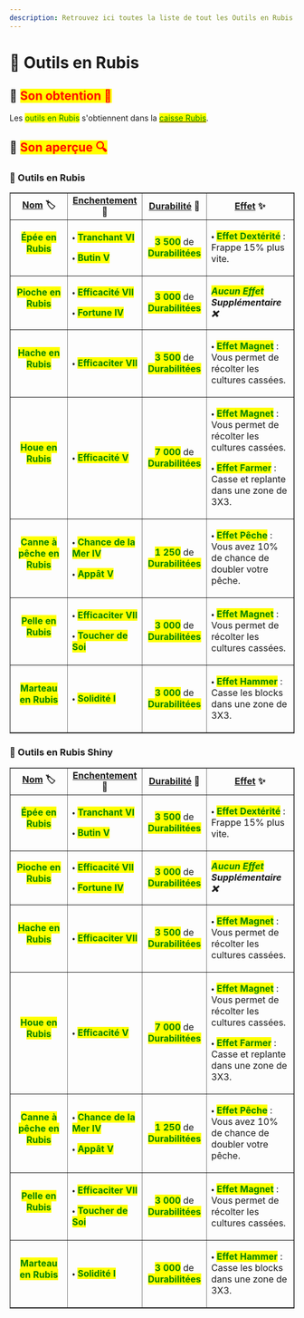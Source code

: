 ```yaml
---
description: Retrouvez ici toutes la liste de tout les Outils en Rubis présents sur le serveur.
---
```


# 🔻 Outils en Rubis

## 🔹 <mark style="color:red;">Son obtention 🤔</mark>

Les <mark style="color:green;">outils en Rubis</mark> s'obtiennent dans la [<mark style="color:green;">caisse Rubis</mark>](https://wiki.evolucraft.fr/le-gameplay/les-caisses#caisse-rubis).

## 🔹 <mark style="color:red;">Son aperçue 🔍</mark>

### 🔹 Outils en Rubis

<table border="1" cellspacing="0" cellpadding="6">
  <tr>
    <td align="center"><strong><ins>Nom</ins> 🏷️</strong></td>
    <td align="center"><strong><ins>Enchentement</ins> 📖</strong></td>
    <td align="center"><strong><ins>Durabilité</ins> 📏</strong></td>
    <td align="center"><strong><ins>Effet</ins> ✨</strong></td>    
  </tr>
  <tr>
   <td align="center">
     <p><mark style="color:green;"><strong>Épée en Rubis</strong></mark></p>
     <p><figure><img src="../.gitbook/assets/Codex/Outils/Rubis/Epee.png" alt=""></figure></p>
   </td>
   <td>
     <p>🞄 <mark style="color:green;"><strong>Tranchant VI</strong></mark></p>
     <p>🞄 <mark style="color:green;"><strong>Butin V</strong></mark></p>
   </td>
   <td align="center">
     <p><mark style="color:green;"><strong>3 500</strong></mark> de <mark style="color:green;"><strong>Durabilitées</strong></mark></p>
   </td>
   <td>  
     <p>🞄 <mark style="color:green;"><strong>Effet Dextérité</strong></mark> : Frappe 15% plus vite.</p>
   </td>
  </tr>
  <tr>
   <td align="center">
     <p><mark style="color:green;"><strong>Pioche en Rubis</strong></mark></p>
     <p><figure><img src="../.gitbook/assets/Codex/Outils/Rubis/Pioche.png" alt=""></figure></p>
   </td>
   <td>
     <p>🞄 <mark style="color:green;"><strong>Efficacité VII</strong></mark></p>
     <p>🞄 <mark style="color:green;"><strong>Fortune IV</strong></mark></p>
   </td>
   <td align="center">
     <p><mark style="color:green;"><strong>3 000</strong></mark> de <mark style="color:green;"><strong>Durabilitées</strong></mark></p>
   </td>
   <td><strong><em><mark style="color:green;">Aucun Effet</mark> Supplémentaire ❌</em></strong></td>
  </tr>  
  <tr>
   <td align="center">
     <p><mark style="color:green;"><strong>Hache en Rubis</strong></mark></p>
     <p><figure><img src="../.gitbook/assets/Codex/Outils/Rubis/Hache.png" alt=""></figure></p>
   </td>
   <td>
     <p>🞄 <mark style="color:green;"><strong>Efficaciter VII</strong></mark></p>
   </td>
   <td align="center">
     <p><mark style="color:green;"><strong>3 500</strong></mark> de <mark style="color:green;"><strong>Durabilitées</strong></mark></p>
   </td>
   <td>  
     <p>🞄 <mark style="color:green;"><strong>Effet Magnet</strong></mark> : Vous permet de récolter les cultures cassées.</p>
   </td>
  </tr>
  <tr>
   <td align="center">
     <p><mark style="color:green;"><strong>Houe en Rubis</strong></mark></p>
     <p><figure><img src="../.gitbook/assets/Codex/Outils/Rubis/Houe.png" alt=""></figure></p>
   </td>
   <td>
     <p>🞄 <mark style="color:green;"><strong>Efficacité V</strong></mark></p>
   </td>
   <td align="center">
     <p><mark style="color:green;"><strong>7 000</strong></mark> de <mark style="color:green;"><strong>Durabilitées</strong></mark></p>
   </td>
   <td>  
     <p>🞄 <mark style="color:green;"><strong>Effet Magnet</strong></mark> : Vous permet de récolter les cultures cassées.</p>
     <p>🞄 <mark style="color:green;"><strong>Effet Farmer</strong></mark> : Casse et replante dans une zone de 3X3.</p>
   </td>
  </tr>
  <tr>
   <td align="center">
     <p><mark style="color:green;"><strong>Canne à pêche en Rubis</strong></mark></p>
     <p><figure><img src="../.gitbook/assets/Codex/Outils/Rubis/CanneAPeche.png" alt=""></figure></p>
   </td>
   <td>
     <p>🞄 <mark style="color:green;"><strong>Chance de la Mer IV</strong></mark></p>
     <p>🞄 <mark style="color:green;"><strong>Appât V</strong></mark></p>
   </td>
   <td align="center">
     <p><mark style="color:green;"><strong>1 250</strong></mark> de <mark style="color:green;"><strong>Durabilitées</strong></mark></p>
   </td>
   <td>  
     <p>🞄 <mark style="color:green;"><strong>Effet Pêche</strong></mark> : Vous avez 10% de chance de doubler votre pêche.</p>
   </td>
  </tr>  
  <tr>
   <td align="center">
     <p><mark style="color:green;"><strong>Pelle en Rubis</strong></mark></p>
     <p><figure><img src="../.gitbook/assets/Codex/Outils/Rubis/Pelle.png" alt=""></figure></p>
   </td>
   <td>
     <p>🞄 <mark style="color:green;"><strong>Efficaciter VII</strong></mark></p>
     <p>🞄 <mark style="color:green;"><strong>Toucher de Soi</strong></mark></p>
   </td>
   <td align="center">
     <p><mark style="color:green;"><strong>3 000</strong></mark> de <mark style="color:green;"><strong>Durabilitées</strong></mark></p>
   </td>
   <td>  
     <p>🞄 <mark style="color:green;"><strong>Effet Magnet</strong></mark> : Vous permet de récolter les cultures cassées.</p>
   </td>
  </tr>
  <tr>
   <td align="center">
     <p><mark style="color:green;"><strong>Marteau en Rubis</strong></mark></p>
     <p><figure><img src="../.gitbook/assets/Codex/Outils/Rubis/Marteau.png" alt=""></figure></p>
   </td>
   <td>
     <p>🞄 <mark style="color:green;"><strong>Solidité I</strong></mark></p>
   </td>
   <td align="center">
     <p><mark style="color:green;"><strong>3 000</strong></mark> de <mark style="color:green;"><strong>Durabilitées</strong></mark></p>
   </td>
   <td>  
     <p>🞄 <mark style="color:green;"><strong>Effet Hammer</strong></mark> : Casse les blocks dans une zone de 3X3.</p>
   </td>
  </tr>
</table>

### 🔹 Outils en Rubis Shiny

<table border="1" cellspacing="0" cellpadding="6">
  <tr>
    <td align="center"><strong><ins>Nom</ins> 🏷️</strong></td>
    <td align="center"><strong><ins>Enchentement</ins> 📖</strong></td>
    <td align="center"><strong><ins>Durabilité</ins> 📏</strong></td>
    <td align="center"><strong><ins>Effet</ins> ✨</strong></td>    
  </tr>
  <tr>
   <td align="center">
     <p><mark style="color:green;"><strong>Épée en Rubis</strong></mark></p>
     <p><figure><img src="../.gitbook/assets/Codex/Outils/Rubis_Shiny/Epee.png" alt=""></figure></p>
   </td>
   <td>
     <p>🞄 <mark style="color:green;"><strong>Tranchant VI</strong></mark></p>
     <p>🞄 <mark style="color:green;"><strong>Butin V</strong></mark></p>
   </td>
   <td align="center">
     <p><mark style="color:green;"><strong>3 500</strong></mark> de <mark style="color:green;"><strong>Durabilitées</strong></mark></p>
   </td>
   <td>  
     <p>🞄 <mark style="color:green;"><strong>Effet Dextérité</strong></mark> : Frappe 15% plus vite.</p>
   </td>
  </tr>
  <tr>
   <td align="center">
     <p><mark style="color:green;"><strong>Pioche en Rubis</strong></mark></p>
     <p><figure><img src="../.gitbook/assets/Codex/Outils/Rubis_Shiny/Pioche.png" alt=""></figure></p>
   </td>
   <td>
     <p>🞄 <mark style="color:green;"><strong>Efficacité VII</strong></mark></p>
     <p>🞄 <mark style="color:green;"><strong>Fortune IV</strong></mark></p>
   </td>
   <td align="center">
     <p><mark style="color:green;"><strong>3 000</strong></mark> de <mark style="color:green;"><strong>Durabilitées</strong></mark></p>
   </td>
   <td><strong><em><mark style="color:green;">Aucun Effet</mark> Supplémentaire ❌</em></strong></td>
  </tr>  
  <tr>
   <td align="center">
     <p><mark style="color:green;"><strong>Hache en Rubis</strong></mark></p>
     <p><figure><img src="../.gitbook/assets/Codex/Outils/Rubis_Shiny/Hache.png" alt=""></figure></p>
   </td>
   <td>
     <p>🞄 <mark style="color:green;"><strong>Efficaciter VII</strong></mark></p>
   </td>
   <td align="center">
     <p><mark style="color:green;"><strong>3 500</strong></mark> de <mark style="color:green;"><strong>Durabilitées</strong></mark></p>
   </td>
   <td>  
     <p>🞄 <mark style="color:green;"><strong>Effet Magnet</strong></mark> : Vous permet de récolter les cultures cassées.</p>
   </td>
  </tr>
  <tr>
   <td align="center">
     <p><mark style="color:green;"><strong>Houe en Rubis</strong></mark></p>
     <p><figure><img src="../.gitbook/assets/Codex/Outils/Rubis_Shiny/Houe.png" alt=""></figure></p>
   </td>
   <td>
     <p>🞄 <mark style="color:green;"><strong>Efficacité V</strong></mark></p>
   </td>
   <td align="center">
     <p><mark style="color:green;"><strong>7 000</strong></mark> de <mark style="color:green;"><strong>Durabilitées</strong></mark></p>
   </td>
   <td>  
     <p>🞄 <mark style="color:green;"><strong>Effet Magnet</strong></mark> : Vous permet de récolter les cultures cassées.</p>
     <p>🞄 <mark style="color:green;"><strong>Effet Farmer</strong></mark> : Casse et replante dans une zone de 3X3.</p>
   </td>
  </tr>
  <tr>
   <td align="center">
     <p><mark style="color:green;"><strong>Canne à pêche en Rubis</strong></mark></p>
     <p><figure><img src="../.gitbook/assets/Codex/Outils/Rubis_Shiny/CanneAPeche.png" alt=""></figure></p>
   </td>
   <td>
     <p>🞄 <mark style="color:green;"><strong>Chance de la Mer IV</strong></mark></p>
     <p>🞄 <mark style="color:green;"><strong>Appât V</strong></mark></p>
   </td>
   <td align="center">
     <p><mark style="color:green;"><strong>1 250</strong></mark> de <mark style="color:green;"><strong>Durabilitées</strong></mark></p>
   </td>
   <td>  
     <p>🞄 <mark style="color:green;"><strong>Effet Pêche</strong></mark> : Vous avez 10% de chance de doubler votre pêche.</p>
   </td>
  </tr>  
  <tr>
   <td align="center">
     <p><mark style="color:green;"><strong>Pelle en Rubis</strong></mark></p>
     <p><figure><img src="../.gitbook/assets/Codex/Outils/Rubis_Shiny/Pelle.png" alt=""></figure></p>
   </td>
   <td>
     <p>🞄 <mark style="color:green;"><strong>Efficaciter VII</strong></mark></p>
     <p>🞄 <mark style="color:green;"><strong>Toucher de Soi</strong></mark></p>
   </td>
   <td align="center">
     <p><mark style="color:green;"><strong>3 000</strong></mark> de <mark style="color:green;"><strong>Durabilitées</strong></mark></p>
   </td>
   <td>  
     <p>🞄 <mark style="color:green;"><strong>Effet Magnet</strong></mark> : Vous permet de récolter les cultures cassées.</p>
   </td>
  </tr>
  <tr>
   <td align="center">
     <p><mark style="color:green;"><strong>Marteau en Rubis</strong></mark></p>
     <p><figure><img src="../.gitbook/assets/Codex/Outils/Rubis_Shiny/Marteau.png" alt=""></figure></p>
   </td>
   <td>
     <p>🞄 <mark style="color:green;"><strong>Solidité I</strong></mark></p>
   </td>
   <td align="center">
     <p><mark style="color:green;"><strong>3 000</strong></mark> de <mark style="color:green;"><strong>Durabilitées</strong></mark></p>
   </td>
   <td>  
     <p>🞄 <mark style="color:green;"><strong>Effet Hammer</strong></mark> : Casse les blocks dans une zone de 3X3.</p>
   </td>
  </tr>
</table>
